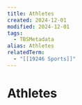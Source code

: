 ```yaml
---
title: Athletes
created: 2024-12-01
modified: 2024-12-01
tags:
  - TBSMetadata
alias: Athletes
relatedTerm:
  - "[[19246 Sports]]"
---
```

# Athletes
